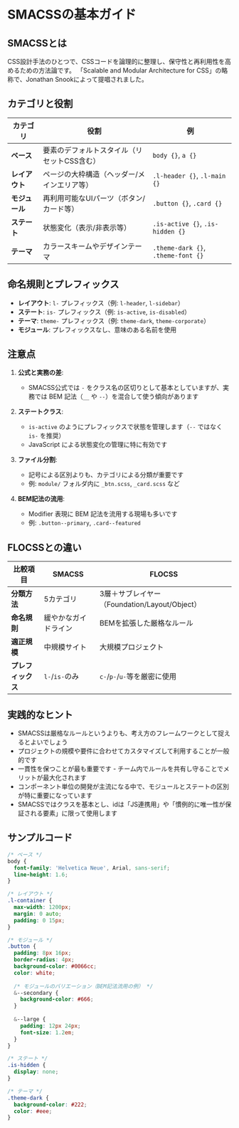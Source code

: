 # SMACSSの基本ガイド

## SMACSSとは

CSS設計手法のひとつで、CSSコードを論理的に整理し、保守性と再利用性を高めるための方法論です。
「Scalable and Modular Architecture for CSS」の略称で、Jonathan Snookによって提唱されました。

## カテゴリと役割

| カテゴリ | 役割 | 例 |
|---------|------|-----|
| **ベース** | 要素のデフォルトスタイル（リセットCSS含む） | `body {}`, `a {}` |
| **レイアウト** | ページの大枠構造（ヘッダー/メインエリア等） | `.l-header {}`, `.l-main {}` |
| **モジュール** | 再利用可能なUIパーツ（ボタン/カード等） | `.button {}`, `.card {}` |
| **ステート** | 状態変化（表示/非表示等） | `.is-active {}`, `.is-hidden {}` |
| **テーマ** | カラースキームやデザインテーマ | `.theme-dark {}`, `.theme-font {}` |

## 命名規則とプレフィックス

- **レイアウト**: `l-` プレフィックス（例: `l-header`, `l-sidebar`）
- **ステート**: `is-` プレフィックス（例: `is-active`, `is-disabled`）
- **テーマ**: `theme-` プレフィックス（例: `theme-dark`, `theme-corporate`）
- **モジュール**: プレフィックスなし、意味のある名前を使用

## 注意点

1. **公式と実務の差**: 
   - SMACSS公式では `-` をクラス名の区切りとして基本としていますが、実務では BEM 記法（`__` や `--`）を混合して使う傾向があります

2. **ステートクラス**: 
   - `is-active` のようにプレフィックスで状態を管理します（`--` ではなく `is-` を推奨）
   - JavaScript による状態変化の管理に特に有効です

3. **ファイル分割**: 
   - 記号による区別よりも、カテゴリによる分類が重要です
   - 例: `module/` フォルダ内に `_btn.scss`, `_card.scss` など

4. **BEM記法の流用**:
   - Modifier 表現に BEM 記法を流用する現場も多いです
   - 例: `.button--primary`, `.card--featured`

## FLOCSSとの違い

| 比較項目 | SMACSS | FLOCSS |
|---------|--------|--------|
| **分類方法** | 5カテゴリ | 3層＋サブレイヤー（Foundation/Layout/Object） |
| **命名規則** | 緩やかなガイドライン | BEMを拡張した厳格なルール |
| **適正規模** | 中規模サイト | 大規模プロジェクト |
| **プレフィックス** | `l-`/`is-`のみ | `c-`/`p-`/`u-`等を厳密に使用 |

## 実践的なヒント

- SMACSSは厳格なルールというよりも、考え方のフレームワークとして捉えるとよいでしょう
- プロジェクトの規模や要件に合わせてカスタマイズして利用することが一般的です
- 一貫性を保つことが最も重要です - チーム内でルールを共有し守ることでメリットが最大化されます
- コンポーネント単位の開発が主流になる中で、モジュールとステートの区別が特に重要になっています
- SMACSSではクラスを基本とし、idは「JS連携用」や「慣例的に唯一性が保証される要素」に限って使用します

## サンプルコード

```scss
/* ベース */
body {
  font-family: 'Helvetica Neue', Arial, sans-serif;
  line-height: 1.6;
}

/* レイアウト */
.l-container {
  max-width: 1200px;
  margin: 0 auto;
  padding: 0 15px;
}

/* モジュール */
.button {
  padding: 8px 16px;
  border-radius: 4px;
  background-color: #0066cc;
  color: white;
  
  /* モジュールのバリエーション（BEM記法流用の例） */
  &--secondary {
    background-color: #666;
  }
  
  &--large {
    padding: 12px 24px;
    font-size: 1.2em;
  }
}

/* ステート */
.is-hidden {
  display: none;
}

/* テーマ */
.theme-dark {
  background-color: #222;
  color: #eee;
}
```
